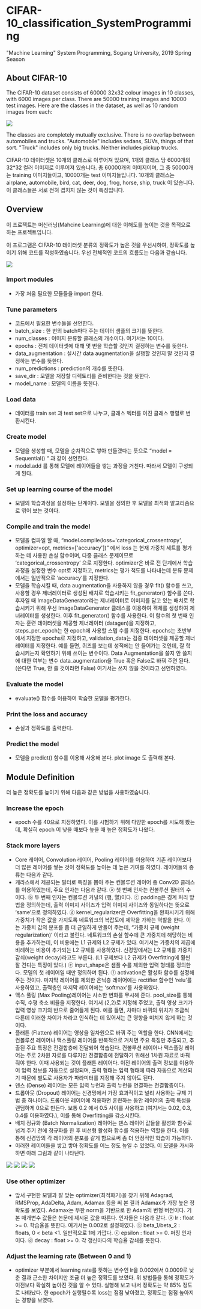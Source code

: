 # CIFAR-10_classification_SystemProgramming
"Machine Learning" System Programming, Sogang University, 2019 Spring Season

## About CIFAR-10
The CIFAR-10 dataset consists of 60000 32x32 colour images in 10 classes, with 6000 images per class. There are 50000 training images and 10000 test images.
Here are the classes in the dataset, as well as 10 random images from each:

<img src="https://i.ibb.co/48pgXRV/IMG-1065.jpg"/>

The classes are completely mutually exclusive. There is no overlap between automobiles and trucks. "Automobile" includes sedans, SUVs, things of that sort. "Truck" includes only big trucks. Neither includes pickup trucks.

CIFAR-10 데이터셋은 10개의 클래스로 이루어져 있으며, 1개의 클래스 당 6000개의 32*32 컬러 이미지로 이루어져 있습니다. 총 60000개의 이미지이며, 그 중 50000개는 training 이미지들이고, 10000개는 test 이미지들입니다. 10개의 클래스는 airplane, automobile, bird, cat, deer, dog, frog, horse, ship, truck 이 있습니다. 이 클래스들은 서로 전혀 겹치지 않는 것이 특징입니다.

## Overview
이 프로젝트는 머신러닝(Mahcine Learning)에 대한 이해도를 높이는 것을 목적으로 하는 프로젝트입니다.

이 프로그램은 CIFAR-10 데이터셋 분류의 정확도가 높은 것을 우선시하여, 정확도를 높이기 위해 코드를 작성하였습니다. 우선 전체적인 코드의 흐름도는 다음과 같습니다.

<img src="https://i.ibb.co/KNmCcQK/image.png"/>

###	Import modules
* 가장 처음 필요한 모듈들을 import 한다.

### Tune parameters
* 코드에서 필요한 변수들을 선언한다.
* batch_size : 한 번의 batch마다 주는 데이터 샘플의 크기를 뜻한다.
* num_classes : 이미지 분류할 클래스의 개수이다. 여기서는 10이다.
* epochs : 전체 데이터셋에 대해 몇 번을 학습할 것인지 결정하는 변수를 뜻한다.
* data_augmentation : 실시간 data augmentation을 실행할 것인지 말 것인지 결정하는 변수를 뜻한다.
* num_predictions : prediction의 개수를 뜻한다.
* save_dir : 모델을 저장할 디렉토리를 준비한다는 것을 뜻한다.
* model_name : 모델의 이름을 뜻한다.

###	Load data
-	데이터를 train set 과 test set으로 나누고, 클래스 벡터를 이진 클래스 행렬로 변환시킨다.

###	Create model
-	모델을 생성할 때, 모델을 순차적으로 쌓아 만들겠다는 뜻으로 “model = Sequential() “ 과 같이 선언한다.
-	model.add 를 통해 모델에 레이어들을 쌓는 과정을 거친다. 따라서 모델이 구성되게 된다.

###	Set up learning course of the model
-	모델의 학습과정을 설정하는 단계이다. 모델을 정의한 후 모델을 최적화 알고리즘으로 엮어 보는 것이다.

### Compile and train the model
-	모델을 컴파일 할 때, “model.compile(loss='categorical_crossentropy', optimizer=opt, metrics=['accuracy'])” 에서 loss 는 현재 가중치 세트를 평가하는 데 사용한 손실 함수이며, 다중 클래스 문제이므로 ‘categorical_crossentropy’ 으로 지정한다. optimizer은 바로 전 단계에서 학습과정을 설정한 변수 opt로 지정하고, metrics는 평가 척도를 나타내는데 분류 문제에서는 일반적으로 ‘accuracy’를 지정한다.
-	모델을 학습시킬 때, data augmentation을 사용하지 않을 경우 fit() 함수를 쓰고, 사용할 경우 제너레이터로 생성된 배치로 학습시키는 fit_generator() 함수를 쓴다. 후자일 때 ImageDataGenerator라는 제너레이터로 이미지를 담고 있는 배치로 학습시키기 위해 우선 ImageDataGenerator 클래스를 이용하여 객체를 생성하여 제너레이터를 생성한다. 이후 fit_generator() 함수를 사용한다. 이 함수의 첫 번째 인자는 훈련 데이터셋을 제공할 제너레이터 (datagen)을 지정하고, steps_per_epoch는 한 epoch에 사용할 스텝 수를 지정한다. epochs는 초반부에서 지정한 epochs로 지정하고, validation_data는 검증 데이터셋을 제공할 제너레이터를 지정한다. 예를 들면, 퀴즈를 보는데 성적에는 안 들어가는 것인데, 잘 학습시키는지 확인하기 위해 쓰이는 변수이다. Data Augmentation을 쓸지 안 쓸지에 대한 여부는 변수 data_augmentation을 True 혹은 False로 바꿔 주면 된다. (쓴다면 True, 안 쓸 것이라면 False) 여기서는 쓰지 않을 것이라고 선언하였다.

### Evaluate the model
-	evaluate() 함수를 이용하여 학습한 모델을 평가한다.
### Print the loss and accuracy
-	손실과 정확도를 출력한다.

###	Predict the model
-	모델을 predict() 함수를 이용해 사용해 본다. plot image 도 출력해 본다.


## Module Definition
더 높은 정확도를 높이기 위해 다음과 같은 방법을 사용하였습니다.

###	Increase the epoch
-	epoch 수를 40으로 지정하였다. 이를 시험하기 위해 다양한 epoch를 시도해 봤는데, 확실히 epoch 이 낮을 때보다 높을 때 높은 정확도가 나왔다.

###	Stack more layers
-	Core 레이어, Convolution 레이어, Pooling 레이어를 이용하여 기존 레이어보다 더 많은 레이어를 쌓는 것이 정확도를 높이는 데 높은 기여를 하였다. 레이어들의 종류는 다음과 같다.
-	케라스에서 제공되는 필터로 특징을 뽑아 주는 컨볼루션 레이어 중 Conv2D 클래스를 이용하였는데, 주요 인자는 다음과 같다. 
ⓐ 첫 번째 인자는 컨볼루션 필터의 수이다.
ⓑ 두 번째 인자는 컨볼루션 커널의 (행, 열)이다.
ⓒ padding은 경계 처리 방법을 정의하는데, 출력 이미지 사이즈가 입력 이미지 사이즈와 동일하다는 뜻으로 ‘same’으로 정의하였다.
ⓓ kernel_regularizer은 Overfitting을 완화시키기 위해 가중치가 작은 값을 가지도록 네트워크의 복잡도에 제약을 가하는 역할을 한다. 이는 가중치 값의 분포를 좀 더 균일하게 만들어 주는데, “가중치 규제 (weight regularization)’ 이라고 불린다. 네트워크의 손실 함수에 큰 가중치에 해당하는 비용을 추가하는데, 이 비용에는 L1 규제와 L2 규제가 있다. 여기서는 가중치의 제곱에 비례하는 비용이 추가되는 L2 규제를 사용하였다. 신경망에서는 L2 규제를 가중치 감쇠(weight decay)라고도 부른다. (L1 규제보다 L2 규제가 Overfitting에 훨씬 잘 견디는 특징이 있다.)
ⓔ input_shape은 샘플 수를 제외한 입력 형태를 정의한다. 모델의 첫 레이어일 때만 정의하며 된다.
ⓕ activation은 활성화 함수를 설정해 주는 것이다. 마지막 레이어를 제외한 은닉층 레이어에는 rectifier 함수인 ‘relu’를 사용하였고, 출력층인 마지막 레이어에는 ‘softmax’를 사용하였다.
-	맥스 풀링 (Max Pooling)레이어는 사소한 변화를 무시해 준다. pool_size를 통해 수직, 수평 축소 비율을 지정한다. 여기서 (2,2)로 지정해 주었고, 출력 영상 크기가 입력 영상 크기의 반으로 줄어들게 된다. 예를 들면, 차마다 바퀴의 위치가 조금씩 다른데 이러한 차이가 차라고 인식하는 데 있어서는 큰 영향을 미치지 않게 하는 것이다.
-	플래튼 (Flatten) 레이어는 영상을 일차원으로 바꿔 주는 역할을 한다. CNN에서는 컨볼루션 레이어나 맥스풀링 레이어를 반복적으로 거치면 주요 특징만 추출되고, 추출된 주요 특징은 전결합층에 전달되어 학습된다. 컨볼루션 레이어나 맥스풀링 레이어는 주로 2차원 자료를 다루지만 전결합층에 전달하기 위해선 1차원 자료로 바꿔 줘야 한다. 이때 사용되는 것이 플래튼 레이어다. 이전 레이어의 출력 정보를 이용하여 입력 정보를 자동으로 설정되며, 출력 형태는 입력 형태에 따라 자동으로 계산되기 때문에 별도로 사용자가 파라미터를 지정해 주지 않아도 된다. 
-	덴스 (Dense) 레이어는 모든 입력 뉴런과 출력 뉴런을 연결하는 전결합층이다.
-	드롭아웃 (Dropout) 레이어는 신경망에서 가장 효과적이고 널리 사용하는 규제 기법 중 하나이다. 드롭아웃 레이어에 적용하면 훈련하는 동안 레이어의 출력 특성을 랜덤하게 0으로 만든다. 보통 0.2 에서 0.5 사이를 사용하고 (여기서는 0.02, 0.3, 0.4를 이용하였다.), 이를 통해 Overfitting을 감소시킨다.
-	배치 정규화 (Batch Normalization) 레이어는 덴스 레이어 값들을 활성화 함수로 넘겨 주기 전에 정규화를 한 후 비선형 활성화 함수를 적용하는 역할을 한다. 이를 통해 신경망의 각 레이어의 분포를 같게 함으로써 좀 더 안정적인 학습이 가능하다.
-	이러한 레이어들을 쌓고 쌓아 정확도를 어느 정도 높일 수 있었다. 이 모델을 가시화하면 아래 그림과 같이 나타난다.

<img src="https://i.ibb.co/5TpYDqK/cifar1.png"/>
<img src="https://i.ibb.co/g6BK1p9/cifar2.png"/>
<img src="https://i.ibb.co/GQ4pR3w/cifar3.png"/>
<img src="https://i.ibb.co/xCLbH0S/cifar4.png"/>


###	Use other optimizer
-	앞서 구현한 모델과 잘 맞는 optimizer(최적화기)을 찾기 위해 Adagrad, RMSProp, AdaDelta, Adam, Adamax 등을 써 본 결과 Adamax가 가장 높은 정확도를 보였다. Adamax는 무한 norm을 기반으로 한 Adam의 변형 버전이다. 기본 매개변수 값들은 논문에 제시된 값을 따른다. 인자들은 다음과 같다.
ⓐ lr : float >= 0. 학습율을 뜻한다. 여기서는 0.002로 설정하였다. 
ⓑ beta_1/beta_2 : floats, 0 < beta <1. 일반적으로 1에 가깝다.
ⓒ epsilon : float >= 0. 퍼징 인자이다.
ⓓ decay : float >= 0. 각 갱신마다의 학습율 감쇄를 뜻한다.

###	Adjust the learning rate (Between 0 and 1)
-	optimizer 부분에서 learning rate를 뜻하는 변수인 lr을 0.002에서 0.0009로 낮춘 결과 근소한 차이지만 조금 더 높은 정확도를 보였다. 
 위 방법들을 통해 정확도가 이전보다 확실히 높아진 것을 알 수 있다. 실행해 보고 나서 정확도는 약 85% 정도로 나타났다. 한 epoch가 실행될수록 loss는 점점 낮아졌고, 정확도는 점점 높아지는 경향을 보였다.



